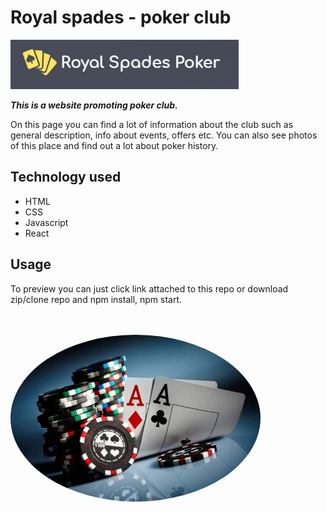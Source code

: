 # Royal spades - poker club

![logo](./src/assets/img/logo_gh.png)

**_This is a website promoting poker club._**

On this page you can find a lot of information about the club such as general description, info about events, offers etc. You can also see photos of this place and find out a lot about poker history.

## Technology used

-   HTML
-   CSS
-   Javascript
-   React

## Usage

To preview you can just click link attached to this repo or download zip/clone repo and npm install, npm start.

<br>
<br>

<img src='./src/assets/img/aces-chips.jpg' style="width: 400px; border-radius: 50%">
